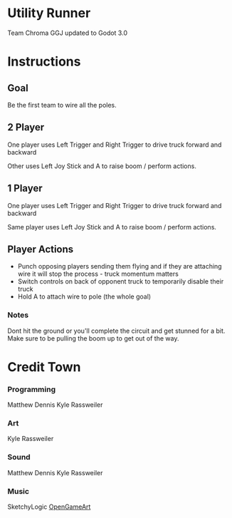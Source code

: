 # Utility Runner
Team Chroma GGJ updated to Godot 3.0

# Instructions

## Goal

Be the first team to wire all the poles.


## 2 Player

One player uses Left Trigger and Right Trigger to drive truck forward and backward

Other uses Left Joy Stick and A to raise boom / perform actions.


## 1 Player

One player uses Left Trigger and Right Trigger to drive truck forward and backward

Same player uses Left Joy Stick and A to raise boom / perform actions.


## Player Actions

* Punch opposing players sending them flying and if they are attaching wire it will stop the process - truck momentum matters
* Switch controls on back of opponent truck to temporarily disable their truck
* Hold A to attach wire to pole (the whole goal)

### Notes

Dont hit the ground or you'll complete the circuit and get stunned for a bit. Make sure to be pulling the boom up to get out of the way.


# Credit Town

### Programming
Matthew Dennis
Kyle Rassweiler

### Art
Kyle Rassweiler

### Sound
Matthew Dennis
Kyle Rassweiler

### Music

SketchyLogic [OpenGameArt](https://opengameart.org/content/nes-shooter-music-5-tracks-3-jingles)
